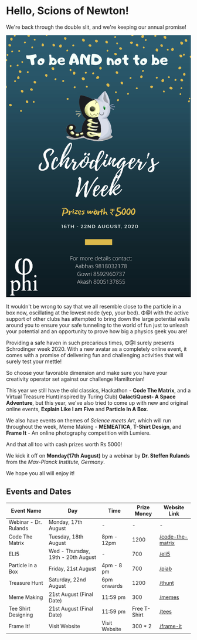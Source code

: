 # Hello, Scions of Newton!

We're back through the double slit, and we're keeping our annual promise!

![s-week](Schrodinger_Week.jpg)

It wouldn't be wrong to say that we all resemble close to the particle in a box now, oscillating at the lowest node (yep, your bed). Φ@I with the active support of other clubs has attempted to bring down the large potential walls around you to ensure your safe tunneling to the world of fun just to unleash your potential and an opportunity to prove how big a physics geek you are!

Providing a safe haven in such precarious times, Φ@I surely presents Schrodinger week 2020. With a new avatar as a completely online event, it comes with a promise of delivering fun and challenging activities that will surely test your mettle!

So choose your favorable dimension and make sure you have your creativity operator set against our challenge Hamiltonian!

This year we still have the old classics, Hackathon - **Code The Matrix**, and a Virtual Treasure Hunt(inspired by Turing Club) **GalactiQuest- A Space Adventure**, but this year, we've also tried to come up with new and original online events, **Explain Like I am Five** and **Particle In A Box**.

We also have events on themes of _Science meets Art_, which will run throughout the week, Meme Making - **MEMEATICA**, **T-Shirt Design**, and **Frame It** - An online photography competition with Lumiere.

And that all too with cash prizes worth Rs 5000!

We kick it off on **Monday(17th August)** by a webinar by **Dr. Steffen Rulands** from the _Max-Planck Institute, Germany_.

We hope you all will enjoy it!

## Events and Dates

| Event Name            | Day                                | Time          | Prize Money  | Website Link                        |
| --------------------- | ---------------------------------- | ------------- | ------------ | ----------------------------------- |
| Webinar - Dr. Rulands | Monday, 17th August                | -             | -            | -                                   |
| Code The Matrix       | Tuesday, 18th August               | 8pm - 12pm    | 1200         | [/code-the-matrix](code-the-matrix) |
| ELI5                  | Wed - Thursday, 19th - 20th August | -             | 700          | [/eli5](eli5)                       |
| Particle in a Box     | Friday, 21st August                | 4pm - 8 pm    | 700          | [/piab](piab)                       |
| Treasure Hunt         | Saturday, 22nd August              | 6pm onwards   | 1200         | [/thunt](thunt)                     |
| Meme Making           | 21st August (Final Date)           | 11:59 pm      | 300          | [/memes](memes)                     |
| Tee Shirt Designing   | 21st August (Final Date)           | 11:59 pm      | Free T-Shirt | [/tees](tees)                       |
| Frame It!             | Visit Website                      | Visit Website | 300 * 2      | [/frame-it](frame-it)               |
